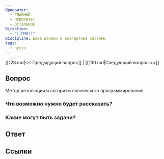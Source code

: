 ```yaml
---
Приоритет:
  - ГЛАВНЫЙ
  - ПРИОРИТЕТ
  - ОСТАЛЬНОЕ
Direction:
  - "[[ПМИ]]" 
Discipline: База данных и экспертные системы 
tags:
  - пусто
---
```

[[128.md|<< Предыдущий вопрос]] | [[130.md|Следующий вопрос >>]]
## Вопрос

Метод резолюции и алгоритм логического программирования.

### Что возможно нужно будет рассказать?

### Какие могут быть задачи?

## Ответ

## Ссылки
